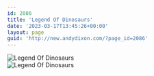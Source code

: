 ```yaml
---
id: 2086
title: 'Legend Of Dinosaurs'
date: '2023-03-17T13:45:26+00:00'
layout: page
guid: 'http://new.andydixon.com/?page_id=2086'
---
```


![Legend Of Dinosaurs](https://i0.wp.com/assets.g8x2.ldn.idrivee2-23.com/posters/Legend%20Of%20Dinosaurs%2001.jpg?w=1200&ssl=1 "Legend Of Dinosaurs")  
![Legend Of Dinosaurs](https://i0.wp.com/assets.g8x2.ldn.idrivee2-23.com/posters/Legend%20Of%20Dinosaurs%2002.jpg?w=1200&ssl=1 "Legend Of Dinosaurs")